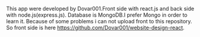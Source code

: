 This app were developed by Dovar001.Front side with react.js and back side with node.js(express.js). Database is MongoDB.I prefer Mongo in order to learn it.
 Because of some problems i can not upload front to this repository. So front side is here https://github.com/Dovar001/website-design-react.

